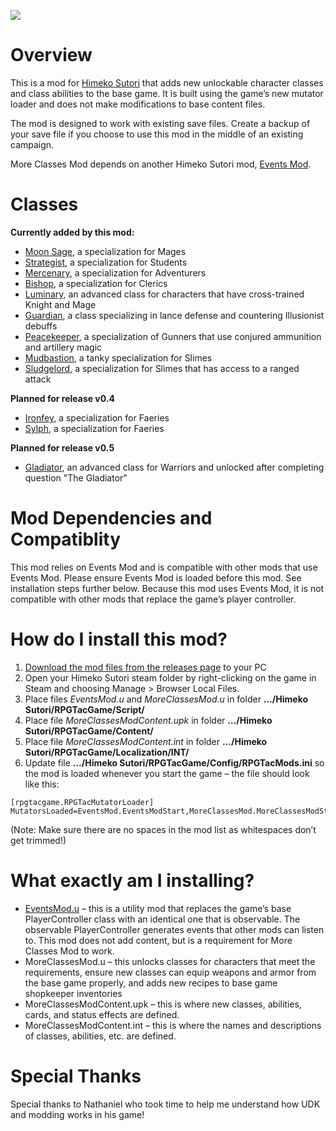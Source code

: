![](https://i.imgur.com/Z3mHRQO.png)

# Overview
This is a mod for [Himeko Sutori](https://himekosutori.com/) that adds new unlockable character classes and class abilities to the base game. It is built using the game’s new mutator loader and does not make modifications to base content files. 

The mod is designed to work with existing save files. Create a backup of your save file if you choose to use this mod in the middle of an existing campaign. 

More Classes Mod depends on another Himeko Sutori mod, [Events Mod](https://github.com/solimodsthings/EventsMod).

# Classes 

<b>Currently added by this mod:</b>
- [Moon Sage](https://github.com/solimodsthings/MoreClassesMod/wiki), a specialization for Mages
- [Strategist](https://github.com/solimodsthings/MoreClassesMod/wiki), a specialization for Students
- [Mercenary](https://github.com/solimodsthings/MoreClassesMod/wiki), a specialization for Adventurers
- [Bishop](https://github.com/solimodsthings/MoreClassesMod/wiki), a specialization for Clerics
- [Luminary](https://github.com/solimodsthings/MoreClassesMod/wiki), an advanced class for characters that have cross-trained Knight and Mage
- [Guardian](https://github.com/solimodsthings/MoreClassesMod/wiki), a class specializing in lance defense and countering Illusionist debuffs
- [Peacekeeper](https://github.com/solimodsthings/MoreClassesMod/wiki), a specialization of Gunners that use conjured ammunition and artillery magic
- [Mudbastion](https://github.com/solimodsthings/MoreClassesMod/wiki), a tanky specialization for Slimes 
- [Sludgelord](https://github.com/solimodsthings/MoreClassesMod/wiki), a specialization for Slimes that has access to a ranged attack

<b>Planned for release v0.4</b>
- [Ironfey](https://github.com/solimodsthings/MoreClassesMod/wiki), a specialization for Faeries
- [Sylph](https://github.com/solimodsthings/MoreClassesMod/wiki), a specialization for Faeries

<b>Planned for release v0.5</b>
- [Gladiator](https://github.com/solimodsthings/MoreClassesMod/wiki), an advanced class for Warriors and unlocked after completing question "The Gladiator"

# Mod Dependencies and Compatiblity
This mod relies on Events Mod and is compatible with other mods that use Events Mod. Please ensure Events Mod is loaded before this mod. See installation steps further below.
Because this mod uses Events Mod, it is not compatible with other mods that replace the game’s player controller. 

# How do I install this mod?
1.  [Download the mod files from the releases page](https://github.com/solimodsthings/MoreClassesMod/releases) to your PC
1.	Open your Himeko Sutori steam folder by right-clicking on the game in Steam and choosing Manage > Browser Local Files.
2.	Place files <i>EventsMod.u</i> and <i>MoreClassesMod.u</i> in folder <b>…/Himeko Sutori/RPGTacGame/Script/</b>
3.	Place file <i>MoreClassesModContent.upk</i> in folder <b>…/Himeko Sutori/RPGTacGame/Content/</b>
4.	Place file <i>MoreClassesModContent.int</i> in folder <b>…/Himeko Sutori/RPGTacGame/Localization/INT/</b>
5.	Update file <b>…/Himeko Sutori/RPGTacGame/Config/RPGTacMods.ini</b> so the mod is loaded whenever you start the game – the file should look like this:

```
[rpgtacgame.RPGTacMutatorLoader]
MutatorsLoaded=EventsMod.EventsModStart,MoreClassesMod.MoreClassesModStart
```

(Note: Make sure there are no spaces in the mod list as whitespaces don’t get trimmed!)

# What exactly am I installing?
- [EventsMod.u](https://github.com/solimodsthings/EventsMod) – this is a utility mod that replaces the game’s base PlayerController class with an identical one that is observable. The observable PlayerController generates events that other mods can listen to. This mod does not add content, but is a requirement for More Classes Mod to work.
- MoreClassesMod.u – this unlocks classes for characters that meet the requirements, ensure new classes can equip weapons and armor from the base game properly, and adds new recipes to base game shopkeeper inventories
- MoreClassesModContent.upk – this is where new classes, abilities, cards, and status effects are defined. 
- MoreClassesModContent.int – this is where the names and descriptions of classes, abilities, etc. are defined.

# Special Thanks
Special thanks to Nathaniel who took time to help me understand how UDK and modding works in his game!
